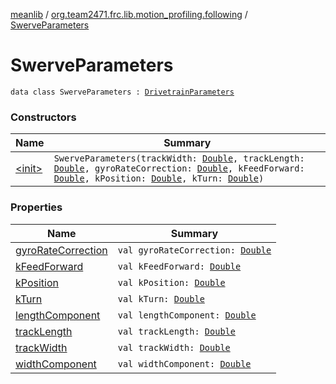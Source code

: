 [meanlib](../../index.md) / [org.team2471.frc.lib.motion_profiling.following](../index.md) / [SwerveParameters](./index.md)

# SwerveParameters

`data class SwerveParameters : `[`DrivetrainParameters`](../-drivetrain-parameters/index.md)

### Constructors

| Name | Summary |
|---|---|
| [&lt;init&gt;](-init-.md) | `SwerveParameters(trackWidth: `[`Double`](https://kotlinlang.org/api/latest/jvm/stdlib/kotlin/-double/index.html)`, trackLength: `[`Double`](https://kotlinlang.org/api/latest/jvm/stdlib/kotlin/-double/index.html)`, gyroRateCorrection: `[`Double`](https://kotlinlang.org/api/latest/jvm/stdlib/kotlin/-double/index.html)`, kFeedForward: `[`Double`](https://kotlinlang.org/api/latest/jvm/stdlib/kotlin/-double/index.html)`, kPosition: `[`Double`](https://kotlinlang.org/api/latest/jvm/stdlib/kotlin/-double/index.html)`, kTurn: `[`Double`](https://kotlinlang.org/api/latest/jvm/stdlib/kotlin/-double/index.html)`)` |

### Properties

| Name | Summary |
|---|---|
| [gyroRateCorrection](gyro-rate-correction.md) | `val gyroRateCorrection: `[`Double`](https://kotlinlang.org/api/latest/jvm/stdlib/kotlin/-double/index.html) |
| [kFeedForward](k-feed-forward.md) | `val kFeedForward: `[`Double`](https://kotlinlang.org/api/latest/jvm/stdlib/kotlin/-double/index.html) |
| [kPosition](k-position.md) | `val kPosition: `[`Double`](https://kotlinlang.org/api/latest/jvm/stdlib/kotlin/-double/index.html) |
| [kTurn](k-turn.md) | `val kTurn: `[`Double`](https://kotlinlang.org/api/latest/jvm/stdlib/kotlin/-double/index.html) |
| [lengthComponent](length-component.md) | `val lengthComponent: `[`Double`](https://kotlinlang.org/api/latest/jvm/stdlib/kotlin/-double/index.html) |
| [trackLength](track-length.md) | `val trackLength: `[`Double`](https://kotlinlang.org/api/latest/jvm/stdlib/kotlin/-double/index.html) |
| [trackWidth](track-width.md) | `val trackWidth: `[`Double`](https://kotlinlang.org/api/latest/jvm/stdlib/kotlin/-double/index.html) |
| [widthComponent](width-component.md) | `val widthComponent: `[`Double`](https://kotlinlang.org/api/latest/jvm/stdlib/kotlin/-double/index.html) |
